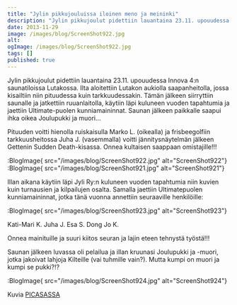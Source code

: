 ```yaml
---
title: "Jylin pikkujouluissa iloinen meno ja meininki"
description: "Jylin pikkujoulut pidettiin lauantaina 23.11. upouudessa Innova 4:n saunatiloissa Lutakossa. Ilta aloitettiin Lutakon aukiolla saapanheitolla, jossa kisailtiin niin pituudessa kuin tarkkuudessakin. Tämän jälkeen siirryttiin saunalle ja jatkettiin ruuanlaitolla, käytiin läpi kuluneen vuoden tapahtumia ja jaettiin Ultimate-puolen kunniamaininnat. Saunan jälkeen paikkalle saapui ihka oikea Joulupukki ja muori… Pituuden voitti hienolla ruiskaisulla Marko L. (oikealla) ja frisbeegolfiin"
date: 2013-11-29
image: /images/blog/ScreenShot922.jpg
alt:
ogImage: /images/blog/ScreenShot922.jpg
tags: []
published: true
---
```

Jylin pikkujoulut pidettiin lauantaina 23.11. upouudessa Innova 4:n saunatiloissa Lutakossa. Ilta aloitettiin Lutakon aukiolla saapanheitolla, jossa kisailtiin niin pituudessa kuin tarkkuudessakin. Tämän jälkeen siirryttiin saunalle ja jatkettiin ruuanlaitolla, käytiin läpi kuluneen vuoden tapahtumia ja jaettiin Ultimate-puolen kunniamaininnat. Saunan jälkeen paikkalle saapui ihka oikea Joulupukki ja muori…

Pituuden voitti hienolla ruiskaisulla Marko L. (oikealla) ja frisbeegolfiin tarkkuusheitossa Juha J. (vasemmalla) voitti jännitysnäytelmän jälkeen Gettenin Sudden Death-kisassa. Onnea kultaisen saappaan omistajille!!!

:BlogImage{ src="/images/blog/ScreenShot922.jpg" alt="ScreenShot922"}
:BlogImage{ src="/images/blog/ScreenShot921.jpg" alt="ScreenShot921"}

Illan aikana käytiin läpi Jyli Ry:n kuluneen vuoden tapahtumia niin kuvien kuin turnausien ja kilpailujen osalta. Samalla jaettiin Ultimatepuolen kunniamaininnat, jotka tänä vuonna annettiin seuraaville henkilöille:

:BlogImage{ src="/images/blog/ScreenShot923.jpg" alt="ScreenShot923"}

Kati-Mari K.                                Juha J.                       Esa S.                                   Dong Jo K.

Onnea mainituille ja suuri kiitos seuran ja lajin eteen tehnystä työstä!!!

Saunan jälkeen luvassa oli pelailua ja illan kruunasi Joulupukki ja -muori, jotka jakoivat lahjoja Kilteille (vai tuhmille vain?). Mutta kumpi on muori ja kumpi se pukki?!?

:BlogImage{ src="/images/blog/ScreenShot924.jpg" alt="ScreenShot924"}

Kuvia [PICASASSA](https://picasaweb.google.com/sleepwalkers.jyli/JyLiNPikkujoulut231113#)
